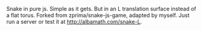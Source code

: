Snake in pure js. Simple as it gets. But in an L translation surface instead of a flat torus.
Forked from zprima/snake-js-game, adapted by myself.
Just run a server or test it at <http://albamath.com/snake-L>. 
